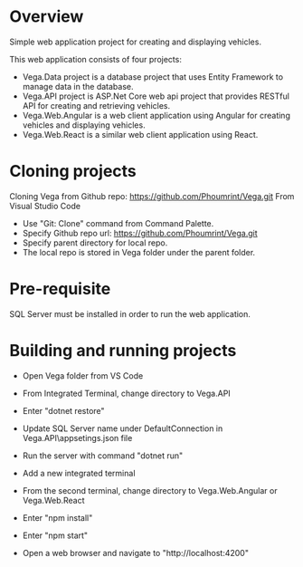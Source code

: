 # Overview
Simple web application project for creating and displaying vehicles.

This web application consists of four projects:
- Vega.Data project is a database project that uses Entity Framework to manage data in the database.
- Vega.API project is ASP.Net Core web api project that provides RESTful API for creating and retrieving vehicles.
- Vega.Web.Angular is a web client application using Angular for creating vehicles and displaying vehicles.
- Vega.Web.React is a similar web client application using React.

# Cloning projects
Cloning Vega from Github repo: https://github.com/Phoumrint/Vega.git
From Visual Studio Code
- Use "Git: Clone" command from Command Palette.
- Specify Github repo url: https://github.com/Phoumrint/Vega.git
- Specify parent directory for local repo.
- The local repo is stored in Vega folder under the parent folder.

# Pre-requisite
SQL Server must be installed in order to run the web application.

# Building and running projects
- Open Vega folder from VS Code
- From Integrated Terminal, change directory to Vega.API
- Enter "dotnet restore"
- Update SQL Server name under DefaultConnection in Vega.API\appsetings.json file
- Run the server with command "dotnet run"

- Add a new integrated terminal
- From the second terminal, change directory to Vega.Web.Angular or Vega.Web.React
- Enter "npm install"
- Enter "npm start"
- Open a web browser and navigate to "http://localhost:4200"

